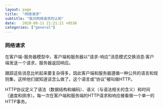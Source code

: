 ```yaml
---
layout: page
title:  "网络请求"
subtitle: "我对网络请求的认知"
date:   2020-09-11 21:21:21 +0530
categories: ["general"]
---
```


### 网络请求

在客户端-服务器模型中，客户端和服务器以“请求-响应”消息模式交换消息:客户端发送一个请求，服务器返回响应。

跟踪这些消息比听起来要复杂得多，因此客户端和服务器遵循一种公共的语言和规则集，这样他们就知道该怎么做了。这个语言或“协议”被叫做HTTP。

HTTP协议定义了语法（数据结构和编码）、语义（与语法相关的含义）和时间（速度和排序）。每一次在客户端和服务端的HTTP请求和响应被看做一个单一的HTTP事务。